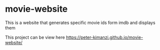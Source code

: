 # movie-website
This is a website that generates specific movie ids form imdb and displays them


This project can be view here https://peter-kimanzi.github.io/movie-website/

